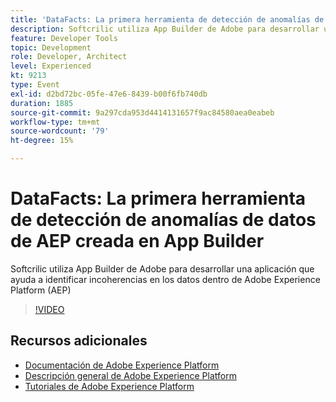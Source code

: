 ```yaml
---
title: 'DataFacts: La primera herramienta de detección de anomalías de datos de AEP creada en App Builder'
description: Softcrilic utiliza App Builder de Adobe para desarrollar una aplicación que ayuda a identificar incoherencias en los datos dentro de Adobe Experience Platform (AEP)
feature: Developer Tools
topic: Development
role: Developer, Architect
level: Experienced
kt: 9213
type: Event
exl-id: d2bd72bc-05fe-47e6-8439-b00f6fb740db
duration: 1885
source-git-commit: 9a297cda953d4414131657f9ac84580aea0eabeb
workflow-type: tm+mt
source-wordcount: '79'
ht-degree: 15%

---
```


# DataFacts: La primera herramienta de detección de anomalías de datos de AEP creada en App Builder

Softcrilic utiliza App Builder de Adobe para desarrollar una aplicación que ayuda a identificar incoherencias en los datos dentro de Adobe Experience Platform (AEP)

>[!VIDEO](https://video.tv.adobe.com/v/337710/?quality=12&learn=on&hidetitle=true)

## Recursos adicionales

- [Documentación de Adobe Experience Platform](https://experienceleague.adobe.com/docs/experience-platform.html?lang=es)
- [Descripción general de Adobe Experience Platform](https://experienceleague.adobe.com/docs/experience-platform/landing/home.html?lang=es)
- [Tutoriales de Adobe Experience Platform](https://experienceleague.adobe.com/docs/platform-learn/tutorials/overview.html?lang=es)
